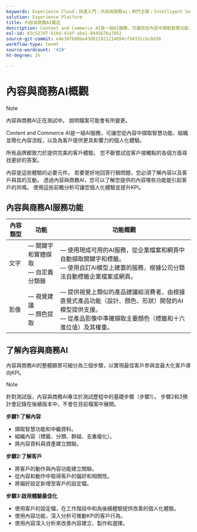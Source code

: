 ```yaml
---
keywords: Experience Cloud；快速入門；內容與商務ai；熱門主題；Intelligent Services;ccai
solution: Experience Platform
title: 內容與商務AI概述
description: Content and Commerce AI是一組AI服務，可讓您從內容中擷取智慧功能、組織、簡化內容流程，以及為客戶提供更具影響力的個人化體驗。
exl-id: 65c527d7-b1bd-414f-aba1-8445676a7052
source-git-commit: e4e30fb80be43d811921214094cf94331cbc0d38
workflow-type: tm+mt
source-wordcount: '419'
ht-degree: 1%

---
```


# 內容與商務AI概觀

>[!NOTE]
>
>內容與商務AI正在測試中。 說明檔案可能會有所變更。

Content and Commerce AI是一組AI服務，可讓您從內容中擷取智慧功能、組織並簡化內容流程，以及為客戶提供更具影響力的個人化體驗。

所有品牌都致力於提供完美的客戶體驗。 您不斷嘗試從客戶接觸點的各個方面尋找更好的答案。

內容是這些體驗的必要元件。 若要更好地回答行銷問題，您必須了解內容以及客戶與其的互動。 透過內容與商務AI，您可以了解您提供的內容哪些功能能引起客戶的共鳴。 使用這些前瞻分析可讓您個人化體驗並提升KPI。

## 內容與商務AI服務功能

| 內容類型 | 功能 | 功能概觀 |
| --- | --- | --- |
| 文字 |  — 關鍵字和實體擷取 <br> — 自定義分類器 |  — 使用現成可用的AI服務，從企業檔案和網頁中自動擷取關鍵字和標籤。 <br>  — 使用自訂AI模型上建置的服務，根據公司分類法自動標籤企業檔案或網頁。 |
| 影像 |  — 視覺建議 <br>  — 顏色提取 |  — 提供視覺上類似的產品建議給消費者，由根據直覺式產品功能（設計、顏色、形狀）開發的AI模型提供支援。 <br>  — 從產品影像中準確擷取主要顏色（標籤和十六進位值）及其權重。 |

## 了解內容與商務AI

內容與商務AI的整體願景可細分為三個步驟，以實現最佳客戶參與並最大化客戶導向KPI。

>[!NOTE]
>
>針對測試版，內容與商務AI專注於測試歷程中的基礎步驟（步驟1）。 步驟2和3預計會記錄在後續版本中，不會在目前檔案中展開。

**步驟1:了解內容**
- 擷取智慧功能和中繼資料。
- 組織內容（標籤、分類、群組、去重複化）。
- 將內容資料與資產建立關聯。

**步驟2:了解客戶**
- 將客戶的動作與內容功能建立關聯。
- 從內容和動作中取得客戶的偏好和相關性。
- 將偏好設定新增至客戶的設定檔。

**步驟3:啟用體驗最佳化**
- 使用客戶的設定檔，在工作階段中和為後續體驗提供改善的個人化體驗。
- 使用內容功能，深入分析可推動KPI的客戶行為。
- 使用內容深入分析來改善內容建立、製作和選擇。
